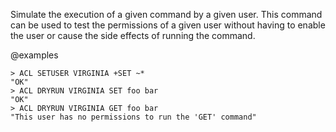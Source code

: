 Simulate the execution of a given command by a given user.
This command can be used to test the permissions of a given user without having to enable the user or cause the side effects of running the command.

@examples

```
> ACL SETUSER VIRGINIA +SET ~*
"OK"
> ACL DRYRUN VIRGINIA SET foo bar
"OK"
> ACL DRYRUN VIRGINIA GET foo bar
"This user has no permissions to run the 'GET' command"
```
